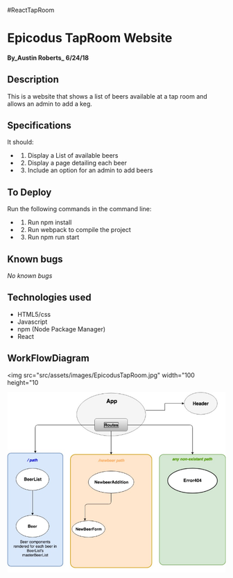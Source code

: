 

#ReactTapRoom

# Epicodus TapRoom Website #

#### By_**Austin Roberts**_ 6/24/18

## Description ##

This is a website that shows a list of beers available at a tap room and allows an admin to add a keg.

## Specifications ##
It should:

* 1. Display a List of available beers
* 2. Display a page detailing each beer
* 3. Include an option for an admin to add beers

## To Deploy ##
Run the following commands in the command line:
* 1. Run npm install
* 2. Run webpack to compile the project
* 3. Run npm run start

## Known bugs ##

_No known bugs_

## Technologies used ##
* HTML5/css
* Javascript
* npm (Node Package Manager)
* React

## WorkFlowDiagram ##


<img src="src/assets/images/EpicodusTapRoom.jpg" width="100 height="10

![](src/assets/images/EpicodusTapRoom.jpg)
